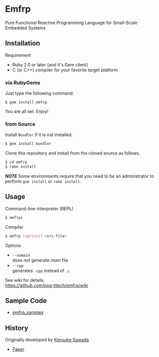 # Emfrp

Pure Functional Reactive Programming Language for Small-Scale Embedded Systems

## Installation

Requirement
* Ruby 2.0 or later (and it's Gem client)
* C (or C++) compiler for your favorite target platform

### via RubyGems

Just type the following command.
```
$ gem install emfrp
```
You are all set. Enjoy!

### from Source

Install `Bundler` if it is not installed.
```sh
$ gem install bundler
```

Clone this repository and install from the cloned source as follows.
```sh
$ cd emfrp
$ rake install
```

***NOTE***
Some environments require that you need to be an administrator to perform `gem install` or `rake install`.

## Usage
Command-line-interpreter (REPL)
```sh
$ emfrpi
```

Compiler
```sh
$ emfrp [options] <src-file>
```

Options
* `--nomain`  
  does not generate _main_ file
* `--cpp`  
  generates `.cpp` instead of `.c`

See wiki for details.  
https://github.com/psg-titech/emfrp/wiki

## Sample Code

* [emfrp_samples](https://github.com/psg-titech/emfrp_samples)


## History
Originally developed by [Kensuke Sawada](https://github.com/sawaken)   
* [Paper](http://www.psg.c.titech.ac.jp/posts/2016-03-15-CROW2016.html)
